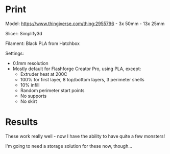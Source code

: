 # Print

Model: https://www.thingiverse.com/thing:2955796
    - 3x 50mm
    - 13x 25mm

Slicer: Simplify3d

Filament: Black PLA from Hatchbox

Settings:
- 0.1mm resolution
- Mostly default for Flashforge Creator Pro, using PLA, except:
    - Extruder heat at 200C
    - 100% for first layer, 8 top/bottom layers, 3 perimeter shells
    - 10% infill
    - Random perimeter start points
    - No supports
    - No skirt

# Results

These work really well - now I have the ability to have quite a few monsters!

I'm going to need a storage solution for these now, though...


